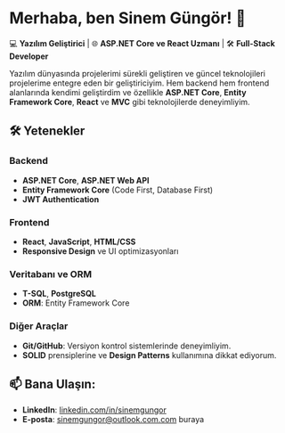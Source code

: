 # Merhaba, ben Sinem Güngör! 👋

💻 **Yazılım Geliştirici** | 🌐 **ASP.NET Core ve React Uzmanı** | 🛠️ **Full-Stack Developer**

Yazılım dünyasında projelerimi sürekli geliştiren ve güncel teknolojileri projelerime entegre eden bir geliştiriciyim. Hem backend hem frontend alanlarında kendimi geliştirdim ve özellikle **ASP.NET Core**, **Entity Framework Core**, **React** ve **MVC** gibi teknolojilerde deneyimliyim.

## 🛠️ Yetenekler

### Backend
- **ASP.NET Core**, **ASP.NET Web API**
- **Entity Framework Core** (Code First, Database First)
- **JWT Authentication**
  
### Frontend
- **React**, **JavaScript**, **HTML/CSS**
- **Responsive Design** ve UI optimizasyonları

### Veritabanı ve ORM
- **T-SQL**, **PostgreSQL**
- **ORM**: Entity Framework Core

### Diğer Araçlar
- **Git/GitHub**: Versiyon kontrol sistemlerinde deneyimliyim.
- **SOLID** prensiplerine ve **Design Patterns** kullanımına dikkat ediyorum.

## 📫 Bana Ulaşın:
- **LinkedIn**: [linkedin.com/in/sinemgungor](https://linkedin.com/in/sinemgungor)
- **E-posta**: [sinemgungor@outlook.com.com](mailto:sinemgngr@outlook.com) buraya

<!--
**sinemgungor/sinemgungor** is a ✨ _special_ ✨ repository because its `README.md` (this file) appears on your GitHub profile.

Here are some ideas to get you started:

- 🔭 I’m currently working on ...
- 🌱 I’m currently learning ...
- 👯 I’m looking to collaborate on ...
- 🤔 I’m looking for help with ...
- 💬 Ask me about ...
- 📫 How to reach me: ...
- 😄 Pronouns: ...
- ⚡ Fun fact: ...
-->
